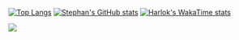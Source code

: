 [![Top Langs](https://github-readme-stats.vercel.app/api/top-langs/?username=stephanullmann&layout=donut&theme=gruvbox)](https://github.com/anuraghazra/github-readme-stats)
[![Stephan's GitHub stats](https://github-readme-stats.vercel.app/api?username=stephanullmann&show_icons=true&theme=gruvbox)](https://github.com/anuraghazra/github-readme-stats)
[![Harlok's WakaTime stats](https://github-readme-stats.vercel.app/api/wakatime?username=sullmann&theme=gruvbox)](https://github.com/anuraghazra/github-readme-stats)

<div><img src="https://www.codewars.com/users/StephanUllmann/badges/large" /></div>
